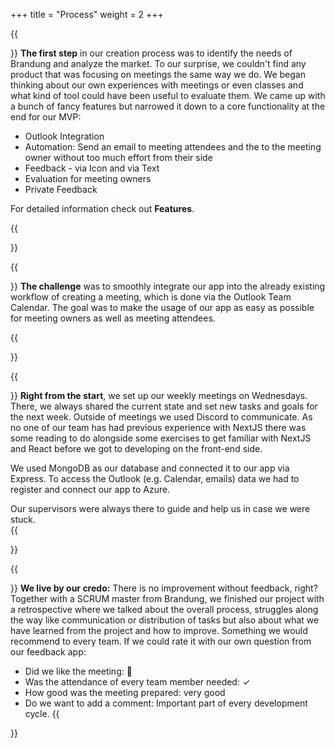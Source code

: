 +++
title = "Process"
weight = 2
+++

{{<section title="How did we start">}}
**The first step** in our creation process was to identify the needs of Brandung and analyze the market. To our surprise, we couldn't find any product that was focusing on meetings the same way we do.
We began thinking about our own experiences with meetings or even classes and what kind of tool could have been useful to evaluate them. We came up with a bunch of fancy features but narrowed it down to a core functionality at the end for our MVP:

- Outlook Integration
- Automation: Send an email to meeting attendees and the to the meeting owner without too much effort from their side
- Feedback - via Icon and via Text
- Evaluation for meeting owners
- Private Feedback

For detailed information check out **Features**.

{{</section>}}

{{<section title="Challenges">}}
**The challenge** was to smoothly integrate our app into the already existing workflow of creating a meeting, which is done via the Outlook Team Calendar. The goal was to make the usage of our app as easy as possible for meeting owners as well as meeting attendees.

{{</section>}}

{{<section title="Development Process">}}
**Right from the start**, we set up our weekly meetings on Wednesdays. There, we always shared the current state and set new tasks and goals for the next week. Outside of meetings we used Discord to communicate.
As no one of our team has had previous experience with NextJS there was some reading to do alongside some exercises to get familiar with NextJS and React before we got to developing on the front-end side.

We used MongoDB as our database and connected it to our app via Express. To access the Outlook (e.g. Calendar, emails) data we had to register and connect our app to Azure.

Our supervisors were always there to guide and help us in case we were stuck.  
{{</section>}}

{{<section title="Retrospective: Feedback for ourselves ">}}
**We live by our credo:** There is no improvement without feedback, right? Together with a SCRUM master from Brandung, we finished our project with a retrospective where we talked about the overall process, struggles along the way like communication or distribution of tasks but also about what we have learned from the project and how to improve. Something we would recommend to every team. If we could rate it with our own question from our feedback app:

- Did we like the meeting: 🙂
- Was the attendance of every team member needed: ✓
- How good was the meeting prepared: very good
- Do we want to add a comment: Important part of every development cycle.
  {{</section>}}
